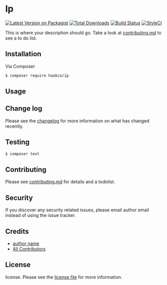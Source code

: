# Ip

[![Latest Version on Packagist][ico-version]][link-packagist]
[![Total Downloads][ico-downloads]][link-downloads]
[![Build Status][ico-travis]][link-travis]
[![StyleCI][ico-styleci]][link-styleci]

This is where your description should go. Take a look at [contributing.md](contributing.md) to see a to do list.

## Installation

Via Composer

``` bash
$ composer require haakco/ip
```

## Usage

## Change log

Please see the [changelog](changelog.md) for more information on what has changed recently.

## Testing

``` bash
$ composer test
```

## Contributing

Please see [contributing.md](contributing.md) for details and a todolist.

## Security

If you discover any security related issues, please email author email instead of using the issue tracker.

## Credits

- [author name][link-author]
- [All Contributors][link-contributors]

## License

license. Please see the [license file](license.md) for more information.

[ico-version]: https://img.shields.io/packagist/v/haakco/ip.svg?style=flat-square
[ico-downloads]: https://img.shields.io/packagist/dt/haakco/ip.svg?style=flat-square
[ico-travis]: https://img.shields.io/travis/haakco/ip/master.svg?style=flat-square
[ico-styleci]: https://styleci.io/repos/12345678/shield

[link-packagist]: https://packagist.org/packages/haakco/ip
[link-downloads]: https://packagist.org/packages/haakco/ip
[link-travis]: https://travis-ci.org/haakco/ip
[link-styleci]: https://styleci.io/repos/12345678
[link-author]: https://github.com/haakco
[link-contributors]: ../../contributors
